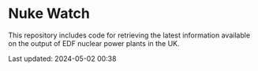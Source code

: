# Nuke Watch

This repository includes code for retrieving the latest information available on the output of EDF nuclear power plants in the UK.

Last updated: 2024-05-02 00:38
